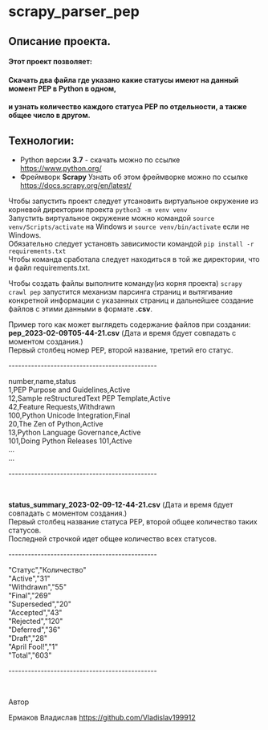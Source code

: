 # scrapy_parser_pep
## Описание проекта.
#### Этот проект позволяет:
#### Скачать два файла где указано какие статусы имеют на данный момент PEP в Python в одном,<br>
#### и узнать количество каждого статуса PEP по отдельности, а также общее число в другом.
## Технологии:
  - Python версии <b>3.7</b> - скачать можно по ссылке https://www.python.org/<br>
  - Фреймворк <b>Scrapy</b> Узнать об этом фреймворке можно по ссылке https://docs.scrapy.org/en/latest/<br> 
  
Чтобы запустить проект следует утсановить виртуальное окружение из корневой директории проекта `python3 -m venv venv`<br>
Запустить виртуальное окружение можно командой `source venv/Scripts/activate` на Windows и `source venv/bin/activate` если не Windows.<br>
Обязательно следует установть зависимости командой `pip install -r requirements.txt`<br>
Чтобы команда сработала следует находиться в той же директории, что и файл requirements.txt.<br>

Чтобы создать файлы выполните команду(из корня проекта) `scrapy crawl pep` запустится механизм парсинга страниц и вытягивание конкретной информации с указанных страниц и дальнейшее создание файлов с этими данными в формате <b>.csv</b>.

Пример того как может выглядеть содержание файлов при создании:<br>
<b>pep_2023-02-09T05-44-21.csv</b> (Дата и время бдует совпадать с моментом создания.)<br>
Первый столбец номер PEP, второй название, третий его статус.<br>
<p>----------------------------------------------</p>
number,name,status<br>
1,PEP Purpose and Guidelines,Active<br>
12,Sample reStructuredText PEP Template,Active<br>
42,Feature Requests,Withdrawn<br>
100,Python Unicode Integration,Final<br>
20,The Zen of Python,Active<br>
13,Python Language Governance,Active<br>
101,Doing Python Releases 101,Active<br>
...<br>
...<br>
<p>----------------------------------------------</p><br>

<b>status_summary_2023-02-09-12-44-21.csv</b> (Дата и время бдует совпадать с моментом создания.)<br>
Первый столбец название статуса PEP, второй общее количество таких статусов.<br>
Последней строчкой идет общее количество всех статусов.<br> 
<p>----------------------------------------------</p>
"Статус","Количество"<br> 
"Active","31"<br> 
"Withdrawn","55"<br> 
"Final","269"<br> 
"Superseded","20"<br> 
"Accepted","43"<br> 
"Rejected","120"<br> 
"Deferred","36"<br> 
"Draft","28"<br> 
"April Fool!","1"<br> 
"Total","603"<br> 
<p>----------------------------------------------</p><br>

Автор

Ермаков Владислав
https://github.com/Vladislav199912